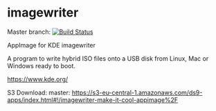 # imagewriter
Master branch:
[![Build Status](http://aci.pangea.pub/job/imagewriter-make-it-cool-appimage/badge/icon)](http://aci.pangea.pub/job/imagewriter-make-it-cool-appimage/)

AppImage for KDE imagewriter

A program to write hybrid ISO files onto a USB disk from Linux, Mac or Windows ready to boot.

https://www.kde.org/

S3 Download:
master:
https://s3-eu-central-1.amazonaws.com/ds9-apps/index.html#!/imagewriter-make-it-cool-appimage%2F
